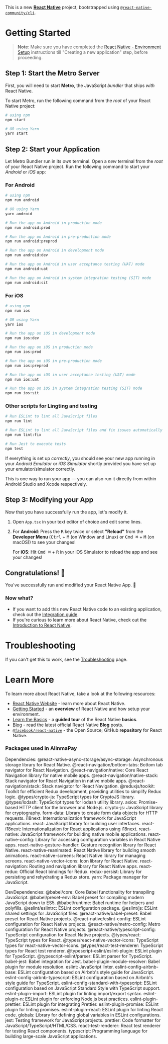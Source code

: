 This is a new [**React Native**](https://reactnative.dev) project, bootstrapped using [`@react-native-community/cli`](https://github.com/react-native-community/cli).

# Getting Started

>**Note**: Make sure you have completed the [React Native - Environment Setup](https://reactnative.dev/docs/environment-setup) instructions till "Creating a new application" step, before proceeding.

## Step 1: Start the Metro Server

First, you will need to start **Metro**, the JavaScript _bundler_ that ships _with_ React Native.

To start Metro, run the following command from the _root_ of your React Native project:

```bash
# using npm
npm start

# OR using Yarn
yarn start
```

## Step 2: Start your Application

Let Metro Bundler run in its _own_ terminal. Open a _new_ terminal from the _root_ of your React Native project. Run the following command to start your _Android_ or _iOS_ app:

### For Android

```bash
# using npm
npm run android

# OR using Yarn
yarn android
```

```bash
# Run the app on Android in production mode
npm run android:prod

# Run the app on Android in pre-production mode
npm run android:preprod

# Run the app on Android in development mode
npm run android:dev

# Run the app on Android in user acceptance testing (UAT) mode
npm run android:uat

# Run the app on Android in system integration testing (SIT) mode
npm run android:sit
```

### For iOS

```bash
# using npm
npm run ios

# OR using Yarn
yarn ios
```

```bash
# Run the app on iOS in development mode
npm run ios:dev

# Run the app on iOS in production mode
npm run ios:prod

# Run the app on iOS in pre-production mode
npm run ios:preprod

# Run the app on iOS in user acceptance testing (UAT) mode
npm run ios:uat

# Run the app on iOS in system integration testing (SIT) mode
npm run ios:sit
```

### Other scripts for Lingting and testing

```bash
# Run ESLint to lint all JavaScript files
npm run lint

# Run ESLint to lint all JavaScript files and fix issues automatically
npm run lint:fix

# Run Jest to execute tests
npm test
```


If everything is set up _correctly_, you should see your new app running in your _Android Emulator_ or _iOS Simulator_ shortly provided you have set up your emulator/simulator correctly.

This is one way to run your app — you can also run it directly from within Android Studio and Xcode respectively.

## Step 3: Modifying your App

Now that you have successfully run the app, let's modify it.

1. Open `App.tsx` in your text editor of choice and edit some lines.
2. For **Android**: Press the <kbd>R</kbd> key twice or select **"Reload"** from the **Developer Menu** (<kbd>Ctrl</kbd> + <kbd>M</kbd> (on Window and Linux) or <kbd>Cmd ⌘</kbd> + <kbd>M</kbd> (on macOS)) to see your changes!

   For **iOS**: Hit <kbd>Cmd ⌘</kbd> + <kbd>R</kbd> in your iOS Simulator to reload the app and see your changes!

## Congratulations! :tada:

You've successfully run and modified your React Native App. :partying_face:

### Now what?

- If you want to add this new React Native code to an existing application, check out the [Integration guide](https://reactnative.dev/docs/integration-with-existing-apps).
- If you're curious to learn more about React Native, check out the [Introduction to React Native](https://reactnative.dev/docs/getting-started).

# Troubleshooting

If you can't get this to work, see the [Troubleshooting](https://reactnative.dev/docs/troubleshooting) page.

# Learn More

To learn more about React Native, take a look at the following resources:

- [React Native Website](https://reactnative.dev) - learn more about React Native.
- [Getting Started](https://reactnative.dev/docs/environment-setup) - an **overview** of React Native and how setup your environment.
- [Learn the Basics](https://reactnative.dev/docs/getting-started) - a **guided tour** of the React Native **basics**.
- [Blog](https://reactnative.dev/blog) - read the latest official React Native **Blog** posts.
- [`@facebook/react-native`](https://github.com/facebook/react-native) - the Open Source; GitHub **repository** for React Native.



### Packages used in AlinmaPay

Dependencies:
@react-native-async-storage/async-storage: Asynchronous storage library for React Native.
@react-navigation/bottom-tabs: Bottom tab navigator for React Navigation.
@react-navigation/native: Core React Navigation library for native mobile apps.
@react-navigation/native-stack: Stack navigator for React Navigation in native mobile apps.
@react-navigation/stack: Stack navigator for React Navigation.
@reduxjs/toolkit: Toolkit for efficient Redux development, providing utilities to simplify Redux logic.
@types/crypto-js: TypeScript types for CryptoJS library.
@types/lodash: TypeScript types for lodash utility library.
axios: Promise-based HTTP client for the browser and Node.js.
crypto-js: JavaScript library for cryptography.
form-data: Library to create form data objects for HTTP requests.
i18next: Internationalization framework for JavaScript applications.
react: JavaScript library for building user interfaces.
react-i18next: Internationalization for React applications using i18next.
react-native: JavaScript framework for building native mobile applications.
react-native-config: Library for accessing configuration variables in React Native apps.
react-native-gesture-handler: Gesture recognition library for React Native.
react-native-reanimated: React Native library for building smooth animations.
react-native-screens: React Native library for managing screens.
react-native-vector-icons: Icon library for React Native.
react-navigation: Routing and navigation library for React Native apps.
react-redux: Official React bindings for Redux.
redux-persist: Library for persisting and rehydrating a Redux store.
yarn: Package manager for JavaScript.

DevDependencies:
@babel/core: Core Babel functionality for transpiling JavaScript.
@babel/preset-env: Babel preset for compiling modern JavaScript down to ES5.
@babel/runtime: Babel runtime for helpers and polyfills.
@eslint/eslintrc: ESLint configuration package.
@eslint/js: ESLint shared settings for JavaScript files.
@react-native/babel-preset: Babel preset for React Native projects.
@react-native/eslint-config: ESLint configuration for React Native projects.
@react-native/metro-config: Metro configuration for React Native projects.
@react-native/typescript-config: TypeScript configuration for React Native projects.
@types/react: TypeScript types for React.
@types/react-native-vector-icons: TypeScript types for react-native-vector-icons.
@types/react-test-renderer: TypeScript types for React test renderer.
@typescript-eslint/eslint-plugin: ESLint plugin for TypeScript.
@typescript-eslint/parser: ESLint parser for TypeScript.
babel-jest: Babel integration for Jest.
babel-plugin-module-resolver: Babel plugin for module resolution.
eslint: JavaScript linter.
eslint-config-airbnb-base: ESLint configuration based on Airbnb's style guide for JavaScript.
eslint-config-airbnb-typescript: ESLint configuration based on Airbnb's style guide for TypeScript.
eslint-config-standard-with-typescript: ESLint configuration based on JavaScript Standard Style with TypeScript support.
eslint-plugin-import: ESLint plugin for linting import/export syntax.
eslint-plugin-n: ESLint plugin for enforcing Node.js best practices.
eslint-plugin-prettier: ESLint plugin for integrating Prettier.
eslint-plugin-promise: ESLint plugin for linting promises.
eslint-plugin-react: ESLint plugin for linting React code.
globals: Library for defining global variables in ESLint configurations.
jest: Testing framework for JavaScript projects.
prettier: Code formatter for JavaScript/TypeScript/HTML/CSS.
react-test-renderer: React test renderer for testing React components.
typescript: Programming language for building large-scale JavaScript applications.